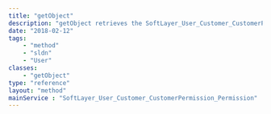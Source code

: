 ```yaml
---
title: "getObject"
description: "getObject retrieves the SoftLayer_User_Customer_CustomerPermission_Permission object whose ID number corresponds to the ID number of the init parameter passed to the SoftLayer_User_Customer_CustomerPermission_Permission service. "
date: "2018-02-12"
tags:
    - "method"
    - "sldn"
    - "User"
classes:
    - "getObject"
type: "reference"
layout: "method"
mainService : "SoftLayer_User_Customer_CustomerPermission_Permission"
---
```

